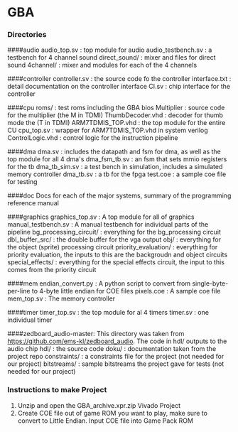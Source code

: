 # GBA
### Directories
####audio
    audio_top.sv : top module for audio
    audio_testbench.sv : a testbench for 4 channel sound
    direct_sound/ : mixer and files for direct sound
    4channel/ : mixer and modules for each of the 4 channels
    
####controller
    controller.sv : the source code fo the controller
    interface.txt : detail documentation on the controller interface
    CI.sv : chip interface for the controller
    
####cpu
    roms/ : test roms including the GBA bios
    Multiplier : source code for the multiplier (the M in TDMI)
    ThumbDecoder.vhd : decoder for thumb mode the (T in TDMI)
    ARM7TDMIS_TOP.vhd : the top module for the entire CU
    cpu_top.sv : wrapper for ARM7TDMIS_TOP.vhd in system verilog
    ControlLogic.vhd : control logic for the instruction pipeline

####dma
    dma.sv : includes the datapath and fsm for dma, as well as the top module for all 4 dma's
    dma_fsm_tb.sv : an fsm that sets mmio registers for the tb
    dma_tb_sim.sv : a test bench in simulation, includes a simulated memory controller
    dma_tb.sv : a tb for the fpga
    test.coe : a sample coe file for testing
    
####doc
    Docs for each of the major systems, summary of the programming reference manual
    
####graphics
    graphics_top.sv : A top module for all of graphics
    manual_testbench.sv : A manual testbench for individual parts of the pipeline
    bg_processing_circuit/ : everything for the bg_processing circuit 
    dbl_buffer_src/ : the double buffer for the vga output
    obj/ : everything for the object (sprite) processing circuit
    priority_evaluation/ : everything for priority evaluation, the inputs to this are the backgroudn and 
                            object circuits
    special_effects/ : everything for the special effects circuit, the input to this comes from the priority
                            circuit
                            
####mem
    endian_convert.py : A python script to convert from single-byte-per-line to 4-byte little endian for COE files
    pixels.coe : A sample coe file
    mem_top.sv : The memory controller
    
####timer
    timer_top.sv : the top module for al 4 timers
    timer.sv : one individual timer
    
####zedboard_audio-master:
    This directory was taken from https://github.com/ems-kl/zedboard_audio. The code in hdl/ outputs to 
    the audio chip
    hdl/ : the source code
    doku/ : documentation taken from the project repo
    constraints/ : a constraints file for the project (not needed for our project)
    bitstreams/ : sample bitstreams the project gave for tests (not needed for our project)


### Instructions to make Project
1. Unzip and open the GBA_archive.xpr.zip Vivado Project
2. Create COE file out of game ROM you want to play, make sure to convert to Little Endian.
    Input COE file into Game Pack ROM 
